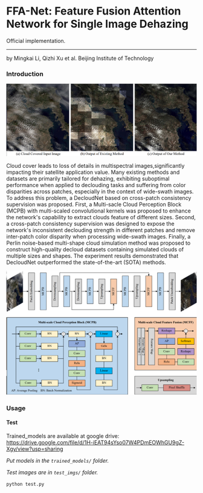 #  FFA-Net: Feature Fusion Attention Network for Single Image Dehazing
 Official implementation.

---

by Mingkai Li, Qizhi Xu et al. Beijing Institute of Technology

### Introduction

![Alt text](figs/1.png)

Cloud cover leads to loss of details in multispectral images,significantly impacting their satellite application value. Many existing methods and datasets are primarily tailored for dehazing, exhibiting suboptimal performance when applied to declouding tasks and suffering from color disparities across patches, especially in the context of wide-swath images.
To address this problem, a DecloudNet based on cross-patch consistency supervision was proposed. First, a Multi-sacle Cloud Perception Block (MCPB) with multi-scaled convolutional kernels was proposed to enhance the network's capability to extract clouds feature of different sizes. Second, a cross-patch consistency supervision was designed to expose the network's inconsistent declouding strength in different patches and remove inter-patch color disparity when processing wide-swath images. Finally, a Perlin noise-based multi-shape cloud simulation method was proposed to construct high-quality decloud datasets containing simulated clouds of multiple sizes and shapes. The experiment results demonstrated that DecloudNet outperformed the state-of-the-art (SOTA) methods.

![Alt text](figs/2.png)

### Usage
#### Test

Trained_models are available at google drive: https://drive.google.com/file/d/1H-iEAT94sYso07W4PDmEOWhGU9gZ-Xgy/view?usp=sharing

*Put  models in the `trained_models/` folder.*

*Test images are in `test_imgs/` folder.*

 ```shell
 python test.py 
```